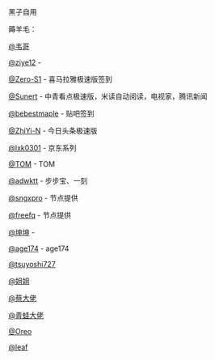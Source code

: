 黑子自用

薅羊毛：

[@韦哥]( https://github.com/zsl119)

[@ziye12](https://github.com/ziye888/JavaScript) - 

[@Zero-S1](https://github.com/Zero-S1/xmly_speed) - 喜马拉雅极速版签到

[@Sunert](https://github.com/Sunert/Scripts) - 中青看点极速版，米读自动阅读，电视家，腾讯新闻

[@bebestmaple](https://github.com/bebestmaple/Tieba_Github-Actions) - 贴吧签到

[@ZhiYi-N](https://github.com/ZhiYi-N/Private-Script) - 今日头条极速版

[@lxk0301](https://github.com/LXK9301/jd_scripts/tree/master) - 京东系列

[@TOM](https://github.com/xl2101200) - TOM

[@adwktt](https://github.com/adwktt/adwktt) - 步步宝、一刻

[@sngxpro](https://github.com/sngxpro/proxies) - 节点提供

[@freefq](https://github.com/freefq) - 节点提供

[@坤坤](https://github.com/caixukun112/js) - 

[@age174](https://github.com/age174/-) - age174

[@tsuyoshi727](https://github.com/tsuyoshi727)

[@姐姐](https://github.com/CenBoMin/GithubSync)

[@蔡大佬](https://github.com/cxk1991)

[@青蛙大佬](https://github.com/smiek2221/scripts)

[@Oreo](https://github.com/Oreomeow/)

[@leaf](https://github.com/leafTheFish/)
